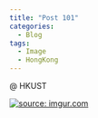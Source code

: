 ```yaml
---
title: "Post 101"
categories:
  - Blog
tags:
  - Image
  - HongKong
---
```


@ HKUST

<a href="https://imgur.com/ogsxx2U"><img src="https://i.imgur.com/ogsxx2U.jpg" title="source: imgur.com" /></a>

<script src="https://utteranc.es/client.js"
        repo="serendipityinlife/serendipityinlife.github.io"
        issue-term="pathname"
        theme="github-light"
        crossorigin="anonymous"
        async>
</script>
